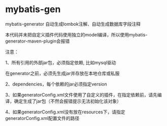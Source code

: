 # mybatis-gen
mybatis-generator 自动生成lombok注解、自动生成数据库字段注释

本代码并未把自定义插件代码使用独立的model编译，所以使用mybatis-generator-maven-plugin会报错

注意：

1、所有引用的外部jar包，必须指定依赖, 比如mysql驱动

   在generator之前，必须先生成jar并存放在本地仓库或私服

2、dependencies，每个依赖的jar必须指定version

3、如果generatorConfig.xml文件使用了自定义的插件，在指定依赖前，请先编译，确定生成了jar包（不然会报错提示无法初始化该对象）

4、如果generatorConfig.xml没有放在resources下，请指定generatorConfig.xml配置文件的路径
